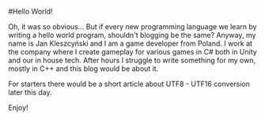 #Hello World!

Oh, it was so obvious... But if every new programming language we learn by writing a hello world program, shouldn't blogging be the same?
Anyway, my name is Jan Kleszcyński and I am a game developer from Poland. I work at the company where I create gameplay for various games in C# both
in Unity and our in house tech. After hours I struggle to write something for my own, mostly in C++ and this blog would be about it.

For starters there would be a short article about UTF8 - UTF16 conversion later this day.

Enjoy!
